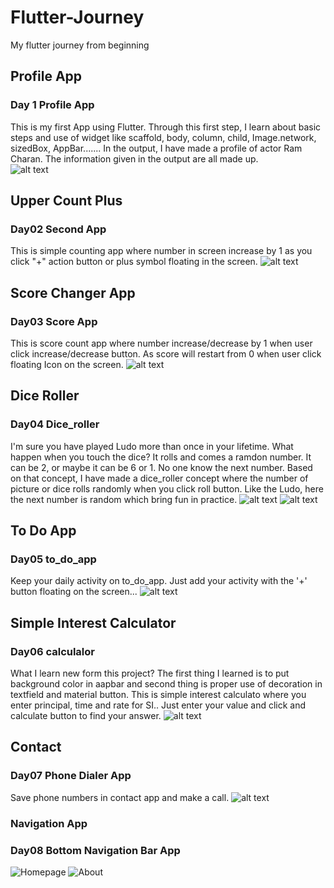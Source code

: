 # Flutter-Journey
My flutter journey from beginning

## Profile App
### Day 1 Profile App
This is my first App using Flutter. Through this first step, I learn about basic steps and use of widget like scaffold, body, column, child, Image.network, sizedBox, AppBar....... In the output, I have made a profile of actor Ram Charan. The information given in the output are all made up.  
![alt text](https://github.com/Aayush-Basnet/Photos/blob/cc4fe108ef621704a71b21b741c2480555eff559/profile%20App%20Photo.jpg)

## Upper Count Plus
### Day02 Second App
This is simple counting app where number in screen increase by 1 as you click "+" action button or plus symbol floating in the screen.
![alt text](https://github.com/Aayush-Basnet/Photos/blob/410f6b419acb7cfd2f1037000bec5eff0fcbdf58/Upper%20count%20plus.jpg)

## Score Changer App
### Day03 Score App
This is score count app where number increase/decrease by 1 when user click increase/decrease button. As score will restart from 0 when user click floating Icon on the screen.
![alt text](https://github.com/Aayush-Basnet/Photos/blob/83072ede40b3cbc9cca937fd2bd75ab5efb4ac61/score%20changer.jpg)

## Dice Roller
### Day04 Dice_roller
I'm sure you have played Ludo more than once in your lifetime. What happen when you touch the dice? It rolls and comes a ramdon number. It can be 2, or maybe it can be 6 or 1. No one know the next number. Based on that concept, I have made a dice_roller concept where the number of picture or dice rolls randomly when you click roll button. Like the Ludo, here the next number is random which bring fun in practice.
![alt text](https://github.com/Aayush-Basnet/Photos/blob/f43244ed7d1d6fd1312ab86ed455e39588d0215c/Dice_roller1.jpg)
![alt text](https://github.com/Aayush-Basnet/Photos/blob/f43244ed7d1d6fd1312ab86ed455e39588d0215c/Dice_roller2.jpg)

## To Do App
### Day05 to_do_app
Keep your daily activity on to_do_app. Just add your activity with the '+' button floating on the screen...
![alt text](https://github.com/Aayush-Basnet/Photos/blob/6c727c9aec4eb130cfd0d2d2fd1205a58eef8c22/to_do_app.jpg)

## Simple Interest Calculator
### Day06 calculalor
What I learn new form this project? The first thing I learned is to put background color in aapbar and second thing is proper use of decoration in textfield and material button.
This is simple interest calculato where you enter principal, time and rate for SI.. Just enter your value and click and calculate button to find your answer.
![alt text](https://github.com/Aayush-Basnet/Photos/blob/919ee814e24a034c0443208d3ba994a41d2784d3/simple%20Interest%20calculator.jpg)

## Contact
### Day07 Phone Dialer App
Save phone numbers in contact app and make a call.
![alt text](https://github.com/Aayush-Basnet/Flutter-Journey/blob/841fcf565452cad58bef3e9f8409611b16fd2486/Flutter%20Images/Contact.jpg)

### Navigation App
### Day08 Bottom Navigation Bar App
![Homepage](https://github.com/Aayush-Basnet/Flutter-Journey/blob/b235ab468f40d21acfc7cfeb7e3705672e50deba/Flutter%20Images/Bottom%20Navigation%20App%20Homepage.jpg)
![About](https://github.com/Aayush-Basnet/Flutter-Journey/blob/fa53ec0be76ed17df233df9b6642d735468fdeb4/Flutter%20Images/Bottom%20Navigation%20App%20About.jpg)
